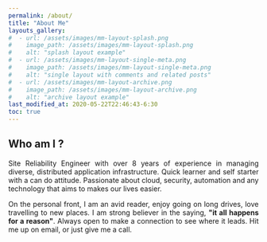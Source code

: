 ```yaml
---
permalink: /about/
title: "About Me"
layouts_gallery:
#  - url: /assets/images/mm-layout-splash.png
#    image_path: /assets/images/mm-layout-splash.png
#    alt: "splash layout example"
#  - url: /assets/images/mm-layout-single-meta.png
#    image_path: /assets/images/mm-layout-single-meta.png
#    alt: "single layout with comments and related posts"
#  - url: /assets/images/mm-layout-archive.png
#    image_path: /assets/images/mm-layout-archive.png
#    alt: "archive layout example"
last_modified_at: 2020-05-22T22:46:43-6:30
toc: true
---
```

## Who am I ?
<div style="text-align: justify">
	<p>
  		Site Reliability Engineer with over 8 years of experience in managing diverse, distributed application infrastructure. Quick learner and self starter with a can do attitude. Passionate about cloud, security, automation and any technology that aims to makes our lives easier.
	</p>
	<p>	
		On the personal front, I am an avid reader, enjoy going on long drives, love travelling to new places. I am strong believer in the saying, <b>"it all happens for a reason"</b>. Always open to make a connection to see where it leads. Hit me up on email, or just give me a call.  
	</p>
</div>